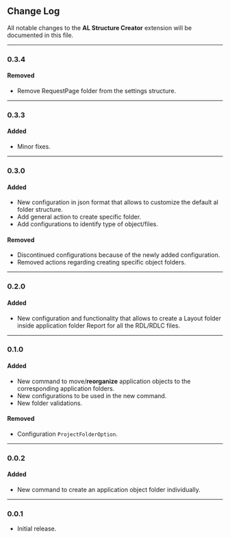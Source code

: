 ## Change Log

All notable changes to the **AL Structure Creator** extension will be documented in this file.

----
### 0.3.4
#### Removed
- Remove RequestPage folder from the settings structure.

----
### 0.3.3
#### Added
- Minor fixes.

----
### 0.3.0
#### Added
- New configuration in json format that allows to customize the default al folder structure.
- Add general action to create specific folder.
- Add configurations to identify type of object/files.

#### Removed
- Discontinued configurations because of the newly added configuration.
- Removed actions regarding creating specific object folders.

----
### 0.2.0
#### Added
- New configuration and functionality that allows to create a Layout folder inside application folder Report for all the RDL/RDLC files.

----
### 0.1.0
#### Added
- New command to move/**reorganize** application objects to the corresponding application folders.
- New configurations to be used in the new command.
- New folder validations.

#### Removed
- Configuration `ProjectFolderOption`.

----
### 0.0.2
#### Added
- New command to create an application object folder individually.

----
### 0.0.1
- Initial release.